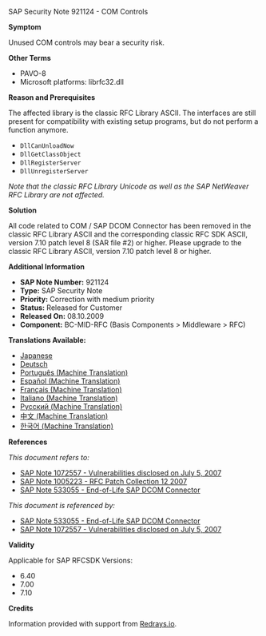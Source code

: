SAP Security Note 921124 - COM Controls

**Symptom**

Unused COM controls may bear a security risk.

**Other Terms**
- PAVO-8
- Microsoft platforms: librfc32.dll

**Reason and Prerequisites**

The affected library is the classic RFC Library ASCII. The interfaces are still present for compatibility with existing setup programs, but do not perform a function anymore.

- `DllCanUnloadNow`
- `DllGetClassObject`
- `DllRegisterServer`
- `DllUnregisterServer`

*Note that the classic RFC Library Unicode as well as the SAP NetWeaver RFC Library are not affected.*

**Solution**

All code related to COM / SAP DCOM Connector has been removed in the classic RFC Library ASCII and the corresponding classic RFC SDK ASCII, version 7.10 patch level 8 (SAR file #2) or higher. Please upgrade to the classic RFC Library ASCII, version 7.10 patch level 8 or higher.

**Additional Information**

- **SAP Note Number:** 921124
- **Type:** SAP Security Note
- **Priority:** Correction with medium priority
- **Status:** Released for Customer
- **Released On:** 08.10.2009
- **Component:** BC-MID-RFC (Basis Components > Middleware > RFC)

**Translations Available:**
- [Japanese](https://me.sap.com/notes/0000921124/J)
- [Deutsch](https://me.sap.com/notes/0000921124/D)
- [Português (Machine Translation)](https://me.sap.com/notes/0000921124/P)
- [Español (Machine Translation)](https://me.sap.com/notes/0000921124/S)
- [Français (Machine Translation)](https://me.sap.com/notes/0000921124/F)
- [Italiano (Machine Translation)](https://me.sap.com/notes/0000921124/I)
- [Русский (Machine Translation)](https://me.sap.com/notes/0000921124/R)
- [中文 (Machine Translation)](https://me.sap.com/notes/0000921124/1)
- [한국어 (Machine Translation)](https://me.sap.com/notes/0000921124/3)

**References**

*This document refers to:*
- [SAP Note 1072557 - Vulnerabilities disclosed on July 5, 2007](https://me.sap.com/notes/1072557)
- [SAP Note 1005223 - RFC Patch Collection 12 2007](https://me.sap.com/notes/1005223)
- [SAP Note 533055 - End-of-Life SAP DCOM Connector](https://me.sap.com/notes/533055)

*This document is referenced by:*
- [SAP Note 533055 - End-of-Life SAP DCOM Connector](https://me.sap.com/notes/533055)
- [SAP Note 1072557 - Vulnerabilities disclosed on July 5, 2007](https://me.sap.com/notes/1072557)

**Validity**

Applicable for SAP RFCSDK Versions:
- 6.40
- 7.00
- 7.10

**Credits**

Information provided with support from [Redrays.io](https://redrays.io).